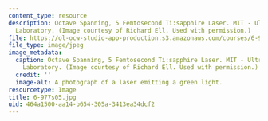 ```yaml
---
content_type: resource
description: Octave Spanning, 5 Femtosecond Ti:sapphire Laser. MIT - Ultrafast Optics
  Laboratory. (Image courtesy of Richard Ell. Used with permission.)
file: https://ol-ocw-studio-app-production.s3.amazonaws.com/courses/6-977-ultrafast-optics-spring-2005/464a1500aa14b654305a3413ea34dcf2_6-977s05.jpg
file_type: image/jpeg
image_metadata:
  caption: Octave Spanning, 5 Femtosecond Ti:sapphire Laser. MIT - Ultrafast Optics
    Laboratory. (Image courtesy of Richard Ell. Used with permission.)
  credit: ''
  image-alt: A photograph of a laser emitting a green light.
resourcetype: Image
title: 6-977s05.jpg
uid: 464a1500-aa14-b654-305a-3413ea34dcf2
---
```

